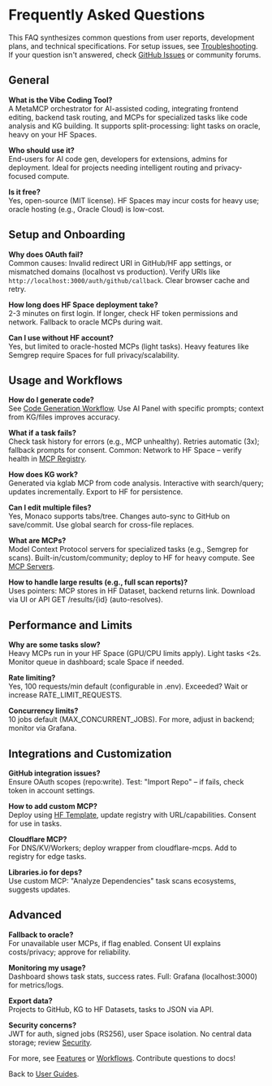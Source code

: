 # Frequently Asked Questions

This FAQ synthesizes common questions from user reports, development plans, and technical specifications. For setup issues, see [Troubleshooting](../getting-started/troubleshooting.md). If your question isn't answered, check [GitHub Issues](https://github.com/ThatsRight-ItsTJ/vibe-coding-tool/issues) or community forums.

## General

**What is the Vibe Coding Tool?**  
A MetaMCP orchestrator for AI-assisted coding, integrating frontend editing, backend task routing, and MCPs for specialized tasks like code analysis and KG building. It supports split-processing: light tasks on oracle, heavy on your HF Spaces.

**Who should use it?**  
End-users for AI code gen, developers for extensions, admins for deployment. Ideal for projects needing intelligent routing and privacy-focused compute.

**Is it free?**  
Yes, open-source (MIT license). HF Spaces may incur costs for heavy use; oracle hosting (e.g., Oracle Cloud) is low-cost.

## Setup and Onboarding

**Why does OAuth fail?**  
Common causes: Invalid redirect URI in GitHub/HF app settings, or mismatched domains (localhost vs production). Verify URIs like `http://localhost:3000/auth/github/callback`. Clear browser cache and retry.

**How long does HF Space deployment take?**  
2-3 minutes on first login. If longer, check HF token permissions and network. Fallback to oracle MCPs during wait.

**Can I use without HF account?**  
Yes, but limited to oracle-hosted MCPs (light tasks). Heavy features like Semgrep require Spaces for full privacy/scalability.

## Usage and Workflows

**How do I generate code?**  
See [Code Generation Workflow](workflows.md#code-generation). Use AI Panel with specific prompts; context from KG/files improves accuracy.

**What if a task fails?**  
Check task history for errors (e.g., MCP unhealthy). Retries automatic (3x); fallback prompts for consent. Common: Network to HF Space – verify health in [MCP Registry](../architecture/mcp-registry.md).

**How does KG work?**  
Generated via kglab MCP from code analysis. Interactive with search/query; updates incrementally. Export to HF for persistence.

**Can I edit multiple files?**  
Yes, Monaco supports tabs/tree. Changes auto-sync to GitHub on save/commit. Use global search for cross-file replaces.

**What are MCPs?**  
Model Context Protocol servers for specialized tasks (e.g., Semgrep for scans). Built-in/custom/community; deploy to HF for heavy compute. See [MCP Servers](../mcps/index.md).

**How to handle large results (e.g., full scan reports)?**  
Uses pointers: MCP stores in HF Dataset, backend returns link. Download via UI or API GET /results/{id} (auto-resolves).

## Performance and Limits

**Why are some tasks slow?**  
Heavy MCPs run in your HF Space (GPU/CPU limits apply). Light tasks <2s. Monitor queue in dashboard; scale Space if needed.

**Rate limiting?**  
Yes, 100 requests/min default (configurable in .env). Exceeded? Wait or increase RATE_LIMIT_REQUESTS.

**Concurrency limits?**  
10 jobs default (MAX_CONCURRENT_JOBS). For more, adjust in backend; monitor via Grafana.

## Integrations and Customization

**GitHub integration issues?**  
Ensure OAuth scopes (repo:write). Test: "Import Repo" – if fails, check token in account settings.

**How to add custom MCP?**  
Deploy using [HF Template](../mcps/development.md), update registry with URL/capabilities. Consent for use in tasks.

**Cloudflare MCP?**  
For DNS/KV/Workers; deploy wrapper from cloudflare-mcps. Add to registry for edge tasks.

**Libraries.io for deps?**  
Use custom MCP: "Analyze Dependencies" task scans ecosystems, suggests updates.

## Advanced

**Fallback to oracle?**  
For unavailable user MCPs, if flag enabled. Consent UI explains costs/privacy; approve for reliability.

**Monitoring my usage?**  
Dashboard shows task stats, success rates. Full: Grafana (localhost:3000) for metrics/logs.

**Export data?**  
Projects to GitHub, KG to HF Datasets, tasks to JSON via API.

**Security concerns?**  
JWT for auth, signed jobs (RS256), user Space isolation. No central data storage; review [Security](../deployment/production.md#security).

For more, see [Features](features.md) or [Workflows](workflows.md). Contribute questions to docs!

Back to [User Guides](index.md).